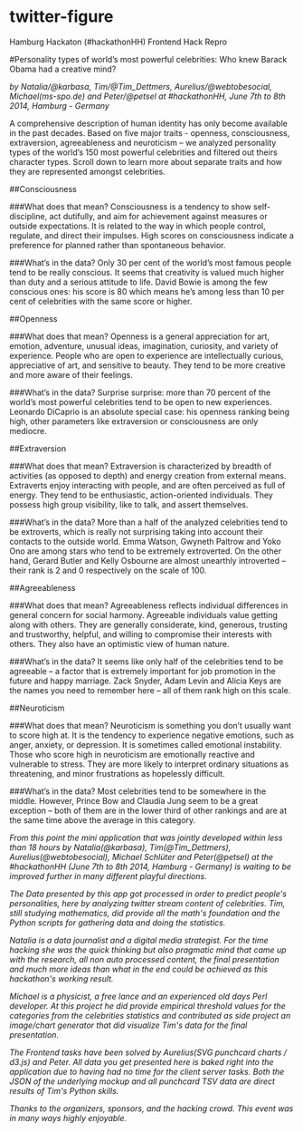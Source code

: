 twitter-figure
==============

Hamburg Hackaton (#hackathonHH) Frontend Hack Repro



#Personality types of world’s most powerful celebrities: Who knew Barack Obama had a creative mind?


*by Natalia/@karbasa, Tim/@Tim_Dettmers, Aurelius/@webtobesocial, 
Michael(ms-spo.de) and Peter/@petsel at #hackathonHH, June 7th to 8th 2014, Hamburg - Germany*


A comprehensive description of human identity has only become available in the past decades. Based on five major traits - openness, consciousness, extraversion, agreeableness and neuroticism – we analyzed personality types of the world’s 150 most powerful celebrities and filtered out theirs character types. Scroll down to learn more about separate traits and how they are represented amongst celebrities.


##Consciousness

###What does that mean?
Consciousness is a tendency to show self-discipline, act dutifully, and aim for achievement against measures or outside expectations. It is related to the way in which people control, regulate, and direct their impulses. High scores on consciousness indicate a preference for planned rather than spontaneous behavior.

###What’s in the data?
Only 30 per cent of the world’s most famous people tend to be really conscious. It seems that creativity is valued much higher than duty and a serious attitude to life. David Bowie is among the few conscious ones: his score is 80 which means he’s among less than 10 per cent of celebrities with the same score or higher.


##Openness

###What does that mean?
Openness is a general appreciation for art, emotion, adventure, unusual ideas, imagination, curiosity, and variety of experience. People who are open to experience are intellectually curious, appreciative of art, and sensitive to beauty. They tend to be more creative and more aware of their feelings.

###What’s in the data?
Surprise surprise: more than 70 percent of the world’s most powerful celebrities tend to be open to new experiences. Leonardo DiCaprio is an absolute special case: his openness ranking being high, other parameters like extraversion or consciousness are only mediocre.


##Extraversion

###What does that mean?
Extraversion is characterized by breadth of activities (as opposed to depth) and energy creation from external means. Extraverts enjoy interacting with people, and are often perceived as full of energy. They tend to be enthusiastic, action-oriented individuals. They possess high group visibility, like to talk, and assert themselves.

###What’s in the data?
More than a half of the analyzed celebrities tend to be extroverts, which is really not surprising taking into account their contacts to the outside world. Emma Watson, Gwyneth Paltrow and Yoko Ono are among stars who tend to be extremely extroverted. On the other hand, Gerard Butler and Kelly Osbourne are almost unearthly introverted – their rank is 2 and 0 respectively on the scale of 100.


##Agreeableness

###What does that mean?
Agreeableness reflects individual differences in general concern for social harmony. Agreeable individuals value getting along with others. They are generally considerate, kind, generous, trusting and trustworthy, helpful, and willing to compromise their interests with others. They also have an optimistic view of human nature.

###What’s in the data?
It seems like only half of the celebrities tend to be agreeable – a factor that is extremely important for job promotion in the future and happy marriage. Zack Snyder, Adam Levin and Alicia Keys are the names you need to remember here – all of them rank high on this scale.


##Neuroticism

###What does that mean?
Neuroticism is something you don’t usually want to score high at. It is the tendency to experience negative emotions, such as anger, anxiety, or depression. It is sometimes called emotional instability. Those who score high in neuroticism are emotionally reactive and vulnerable to stress. They are more likely to interpret ordinary situations as threatening, and minor frustrations as hopelessly difficult.

###What’s in the data?
Most celebrities tend to be somewhere in the middle. However, Prince Bow and Claudia Jung seem to be a great exception – both of them are in the lower third of other rankings and are at the same time above the average in this category.



*From this point the mini application that was jointly developed within less than 18 hours by Natalia(@karbasa), Tim(@Tim_Dettmers), Aurelius(@webtobesocial), Michael Schlüter and Peter(@petsel) at the #hackathonHH (June 7th to 8th 2014, Hamburg - Germany) is waiting to be improved further in many different playful directions.*

*The Data presented by this app got processed in order to predict people's personalities, here by analyzing twitter stream content of celebrities. Tim, still studying mathematics, did provide all the math's foundation and the Python scripts for gathering data and doing the statistics.*

*Natalia is a data journalist and a digital media strategist. For the time hacking she was the quick thinking but also pragmatic mind that came up with the research, all non auto processed content, the final presentation and much more ideas than what in the end could be achieved as this hackathon's working result.*

*Michael is a physicist, a free lance and an experienced old days Perl developer. At this project he did provide empirical threshold values for the categories from the celebrities statistics and contributed as side project an image/chart generator that did visualize Tim's data for the final presentation.*

*The Frontend tasks have been solved by Aurelius(SVG punchcard charts / d3.js) and Peter. All data you get presented here is baked right into the application due to having had no time for the client server tasks. Both the JSON of the underlying mockup and all punchcard TSV data are direct results of Tim's Python skills.*

*Thanks to the organizers, sponsors, and the hacking crowd. This event was in many ways highly enjoyable.*
